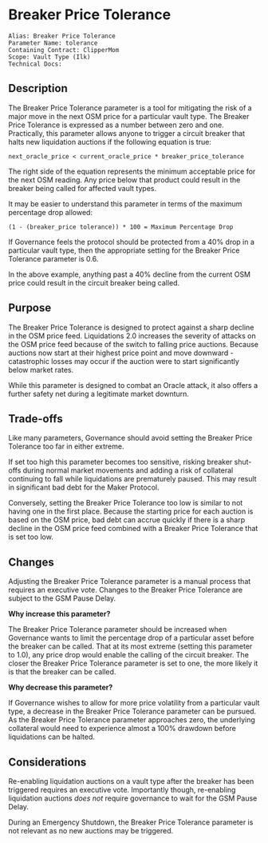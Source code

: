 # Breaker Price Tolerance

```
Alias: Breaker Price Tolerance
Parameter Name: tolerance
Containing Contract: ClipperMom
Scope: Vault Type (Ilk)
Technical Docs:
```

## Description

The Breaker Price Tolerance parameter is a tool for mitigating the risk of a major move in the next OSM price for a particular vault type. The Breaker Price Tolerance is expressed as a number between zero and one. Practically, this parameter allows anyone to trigger a circuit breaker that halts new liquidation auctions if the following equation is true:

```
next_oracle_price < current_oracle_price * breaker_price_tolerance
```

The right side of the equation represents the minimum acceptable price for the next OSM reading. Any price below that product could result in the breaker being called for affected vault types. 

It may be easier to understand this parameter in terms of the maximum percentage drop allowed:

```
(1 - (breaker_price tolerance)) * 100 = Maximum Percentage Drop
```

If Governance feels the protocol should be protected from a 40% drop in a particular vault type, then the appropriate setting for the Breaker Price Tolerance parameter is 0.6.

In the above example, anything past a 40% decline from the current OSM price could result in the circuit breaker being called.

## Purpose

The Breaker Price Tolerance is designed to protect against a sharp decline in the OSM price feed. Liquidations 2.0 increases the severity of attacks on the OSM price feed because of the switch to falling price auctions. Because auctions now start at their highest price point and move downward - catastrophic losses may occur if the auction were to start significantly below market rates. 

While this parameter is designed to combat an Oracle attack, it also offers a further safety net during a legitimate market downturn.


## Trade-offs

Like many parameters, Governance should avoid setting the Breaker Price Tolerance too far in either extreme. 

If set too high this parameter becomes too sensitive, risking breaker shut-offs during normal market movements and adding a risk of collateral continuing to fall while liquidations are prematurely paused. This may result in significant bad debt for the Maker Protocol.

Conversely, setting the Breaker Price Tolerance too low is similar to not having one in the first place. Because the starting price for each auction is based on the OSM price, bad debt can accrue quickly if there is a sharp decline in the OSM price feed combined with a Breaker Price Tolerance that is set too low. 

## Changes

Adjusting the Breaker Price Tolerance parameter is a manual process that requires an executive vote. Changes to the Breaker Price Tolerance are subject to the GSM Pause Delay.

**Why increase this parameter?**

The Breaker Price Tolerance parameter should be increased when Governance wants to limit the percentage drop of a particular asset before the breaker can be called. That at its most extreme (setting this parameter to 1.0), any price drop would enable the calling of the circuit breaker. The closer the Breaker Price Tolerance parameter is set to one, the more likely it is that the breaker can be called.

**Why decrease this parameter?**

If Governance wishes to allow for more price volatility from a particular vault type, a decrease in the Breaker Price Tolerance parameter can be pursued. As the Breaker Price Tolerance parameter approaches zero, the underlying collateral would need to experience almost a 100% drawdown before liquidations can be halted. 

## Considerations

Re-enabling liquidation auctions on a vault type after the breaker has been triggered requires an executive vote. Importantly though, re-enabling liquidation auctions *does not* require governance to wait for the GSM Pause Delay.

During an Emergency Shutdown, the Breaker Price Tolerance parameter is not relevant as no new auctions may be triggered.